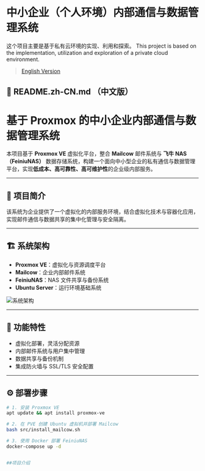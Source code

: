 # 中小企业（个人环境）内部通信与数据管理系统
这个项目主要是基于私有云环境的实现、利用和探索。 
This project is based on the implementation, utilization and exploration of a private cloud environment.

> [English Version](./README.md)

## 📙 README.zh-CN.md （中文版）

# 基于 Proxmox 的中小企业内部通信与数据管理系统

本项目基于 **Proxmox VE** 虚拟化平台，整合 **Mailcow** 邮件系统与 **飞牛 NAS（FeiniuNAS）** 数据存储系统，构建一个面向中小型企业的私有通信与数据管理平台，实现**低成本、高可靠性、高可维护性**的企业级内部服务。

---

## 🧩 项目简介

该系统为企业提供了一个虚拟化的内部服务环境，结合虚拟化技术与容器化应用，实现邮件通信与数据共享的集中化管理与安全隔离。

---

## 🏗️ 系统架构

- **Proxmox VE**：虚拟化与资源调度平台  
- **Mailcow**：企业内部邮件系统  
- **FeiniuNAS**：NAS 文件共享与备份系统  
- **Ubuntu Server**：运行环境基础系统  

![系统架构](./docs/architecture.png)

---

## 🚀 功能特性

- 虚拟化部署，灵活分配资源  
- 内部邮件系统与用户集中管理  
- 数据共享与备份机制  
- 集成防火墙与 SSL/TLS 安全配置  

---

## ⚙️ 部署步骤

```bash
# 1. 安装 Proxmox VE
apt update && apt install proxmox-ve

# 2. 在 PVE 创建 Ubuntu 虚拟机并部署 Mailcow
bash src/install_mailcow.sh

# 3. 使用 Docker 部署 FeiniuNAS
docker-compose up -d


##项目介绍

